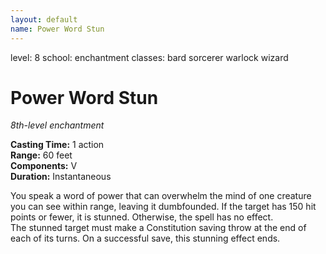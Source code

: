 ```yaml
---
layout: default
name: Power Word Stun
---
```

level: 8
school: enchantment
classes: bard
         sorcerer
         warlock
         wizard

# Power Word Stun 
_8th-level enchantment_ 

**Casting Time:** 1 action    
**Range:** 60 feet    
**Components:** V    
**Duration:** Instantaneous 

You speak a word of power that can overwhelm the mind of one creature you can see within range, leaving it dumbfounded. If the target has 150 hit points or fewer, it is stunned. Otherwise, the spell has no effect.    
The stunned target must make a Constitution saving throw at the end of each of its turns. On a successful save, this stunning effect ends.